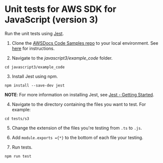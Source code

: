 # Unit tests for AWS SDK for JavaScript (version 3)
Run the unit tests using [Jest](https://jestjs.io/).

1. Clone the [AWSDocs Code Samples repo](https://github.com/awsdocs/aws-doc-sdk-examples) to your local environment. 
See [here](https://docs.github.com/en/github/creating-cloning-and-archiving-repositories/cloning-a-repository) for 
instructions.

2. Navigate to the *javascript3/example_code* folder.
```
cd javascript3/example_code
```

3. Install Jest using npm.
```
npm install --save-dev jest
```
**NOTE**: For more information on installing Jest, see [Jest - Getting Started](https://jestjs.io/docs/en/getting-started).

4. Navigate to the directory containing the files you want to test. For example:
```
cd tests/s3
```
5. Change the extension of the files you're testing from ```.ts``` to ```.js```.

6. Add ```module.exports ={*}``` to the bottom of each file your testing.

7. Run tests.
```
npm run test
```
